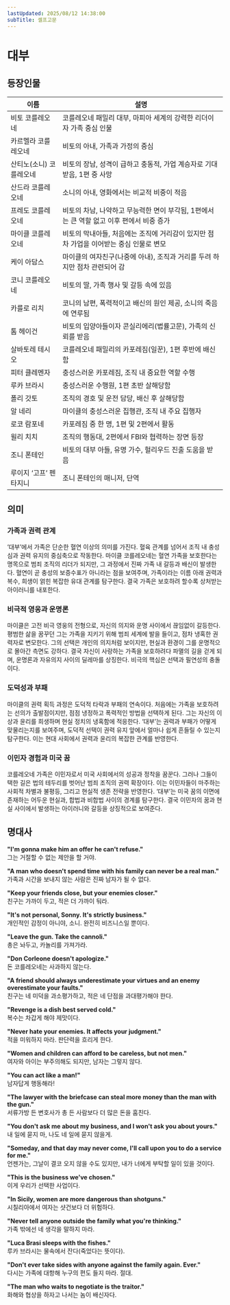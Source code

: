 ```yaml
---
lastUpdated: 2025/08/12 14:38:00
subTitle: 셀프고문
---
```


# 대부

## 등장인물
| 이름            | 설명                                                   |
| ------------- | ---------------------------------------------------- |
| 비토 코를레오네      | 코를레오네 패밀리 대부, 마피아 세계의 강력한 리더이자 가족 중심 인물              |
| 카르멜라 코를레오네    | 비토의 아내, 가족과 가정의 중심                                   |
| 산티노(소니) 코를레오네 | 비토의 장남, 성격이 급하고 충동적, 가업 계승자로 기대받음, 1편 중 사망           |
| 산드라 코를레오네     | 소니의 아내, 영화에서는 비교적 비중이 적음                             |
| 프레도 코를레오네     | 비토의 차남, 나약하고 무능력한 면이 부각됨, 1편에서는 큰 역할 없고 이후 편에서 비중 증가 |
| 마이클 코를레오네     | 비토의 막내아들, 처음에는 조직에 거리감이 있지만 점차 가업을 이어받는 중심 인물로 변모    |
| 케이 아담스        | 마이클의 여자친구(나중에 아내), 조직과 거리를 두려 하지만 점차 관련되어 감          |
| 코니 코를레오네      | 비토의 딸, 가족 행사 및 갈등 속에 있음                              |
| 카를로 리치        | 코니의 남편, 폭력적이고 배신의 원인 제공, 소니의 죽음에 연루됨                 |
| 톰 헤이건         | 비토의 입양아들이자 콘실리에리(법률고문), 가족의 신뢰를 받음                   |
| 살바토레 테시오      | 코를레오네 패밀리의 카포레짐(일꾼), 1편 후반에 배신함                      |
| 피터 클레멘자       | 충성스러운 카포레짐, 조직 내 중요한 역할 수행                           |
| 루카 브라시        | 충성스러운 수행원, 1편 초반 살해당함                                |
| 폴리 갓토         | 조직의 경호 및 운전 담당, 배신 후 살해당함                            |
| 알 네리          | 마이클의 충성스러운 집행관, 조직 내 주요 집행자                          |
| 로코 람포네        | 카포레짐 중 한 명, 1편 및 2편에서 활동                             |
| 윌리 치치         | 조직의 행동대, 2편에서 FBI와 협력하는 장면 등장                        |
| 조니 폰테인        | 비토의 대부 아들, 유명 가수, 헐리우드 진출 도움을 받음                     |
| 루이지 ‘고프’ 펜타지니 | 조니 폰테인의 매니저, 단역                                      |

## 의미

### 가족과 권력 관계
‘대부’에서 가족은 단순한 혈연 이상의 의미를 가진다. 혈육 관계를 넘어서 조직 내 충성심과 권력 유지의 중심축으로 작동한다. 마이클 코를레오네는 혈연 가족을 보호한다는 명목으로 범죄 조직의 리더가 되지만, 그 과정에서 진짜 가족 내 갈등과 배신이 발생한다. 혈연이 곧 충성의 보증수표가 아니라는 점을 보여주며, 가족이라는 이름 아래 권력과 복수, 희생이 얽힌 복잡한 유대 관계를 탐구한다. 결국 가족은 보호하려 할수록 상처받는 아이러니를 내포한다.

### 비극적 영웅과 운명론
마이클은 고전 비극 영웅의 전형으로, 자신의 의지와 운명 사이에서 끊임없이 갈등한다. 평범한 삶을 꿈꾸던 그는 가족을 지키기 위해 범죄 세계에 발을 들이고, 점차 냉혹한 권력자로 변모한다. 그의 선택은 개인의 의지처럼 보이지만, 현실과 환경이 그를 운명적으로 몰아간 측면도 강하다. 결국 자신이 사랑하는 가족을 보호하려다 파멸의 길을 걷게 되며, 운명론과 자유의지 사이의 딜레마를 상징한다. 비극의 핵심은 선택과 필연성의 충돌이다.

### 도덕성과 부패
마이클의 권력 획득 과정은 도덕적 타락과 부패의 연속이다. 처음에는 가족을 보호하려는 선의가 출발점이지만, 점점 냉정하고 폭력적인 방법을 선택하게 된다. 그는 자신의 이상과 윤리를 희생하며 현실 정치의 냉혹함에 적응한다. ‘대부’는 권력과 부패가 어떻게 맞물리는지를 보여주며, 도덕적 선택이 권력 유지 앞에서 얼마나 쉽게 흔들릴 수 있는지 탐구한다. 이는 현대 사회에서 권력과 윤리의 복잡한 관계를 반영한다.

### 이민자 경험과 미국 꿈
코를레오네 가족은 이민자로서 미국 사회에서의 성공과 정착을 꿈꾼다. 그러나 그들이 택한 길은 법의 테두리를 벗어난 범죄 조직의 권력 확장이다. 이는 이민자들이 마주하는 사회적 차별과 불평등, 그리고 현실적 생존 전략을 반영한다. ‘대부’는 미국 꿈의 이면에 존재하는 어두운 현실과, 합법과 비합법 사이의 경계를 탐구한다. 결국 이민자의 꿈과 현실 사이에서 발생하는 아이러니와 갈등을 상징적으로 보여준다.

## 명대사

**"I'm gonna make him an offer he can't refuse."**  
그는 거절할 수 없는 제안을 할 거야.

**"A man who doesn't spend time with his family can never be a real man."**  
가족과 시간을 보내지 않는 사람은 진짜 남자가 될 수 없다.

**"Keep your friends close, but your enemies closer."**  
친구는 가까이 두고, 적은 더 가까이 둬라.

**"It's not personal, Sonny. It's strictly business."**  
개인적인 감정이 아니야, 소니. 완전히 비즈니스일 뿐이다.

**"Leave the gun. Take the cannoli."**  
총은 놔두고, 카놀리를 가져가라.

**"Don Corleone doesn't apologize."**  
돈 코를레오네는 사과하지 않는다.

**"A friend should always underestimate your virtues and an enemy overestimate your faults."**  
친구는 네 미덕을 과소평가하고, 적은 네 단점을 과대평가해야 한다.

**"Revenge is a dish best served cold."**  
복수는 차갑게 해야 제맛이다.

**"Never hate your enemies. It affects your judgment."**  
적을 미워하지 마라. 판단력을 흐리게 한다.

**"Women and children can afford to be careless, but not men."**  
여자와 아이는 부주의해도 되지만, 남자는 그렇지 않다.

**"You can act like a man!"**  
남자답게 행동해라!

**"The lawyer with the briefcase can steal more money than the man with the gun."**  
서류가방 든 변호사가 총 든 사람보다 더 많은 돈을 훔친다.

**"You don't ask me about my business, and I won't ask you about yours."**  
내 일에 묻지 마, 나도 네 일에 묻지 않을게.

**"Someday, and that day may never come, I'll call upon you to do a service for me."**  
언젠가는, 그날이 결코 오지 않을 수도 있지만, 내가 너에게 부탁할 일이 있을 것이다.

**"This is the business we've chosen."**  
이게 우리가 선택한 사업이다.

**"In Sicily, women are more dangerous than shotguns."**  
시칠리아에서 여자는 샷건보다 더 위험하다.

**"Never tell anyone outside the family what you're thinking."**  
가족 밖에선 네 생각을 말하지 마라.

**"Luca Brasi sleeps with the fishes."**  
루카 브라시는 물속에서 잔다(죽었다는 뜻이다).

**"Don't ever take sides with anyone against the family again. Ever."**  
다시는 가족에 대항해 누구의 편도 들지 마라. 절대.

**"The man who waits to negotiate is the traitor."**  
화해와 협상을 하자고 나서는 놈이 배신자다.
